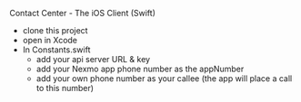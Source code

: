 Contact Center - The iOS Client (Swift)

* clone this project
* open in Xcode
* In Constants.swift
  * add your api server URL & key
  * add your Nexmo app phone number as the appNumber
  * add your own phone number as your callee (the app will place a call to this number)
  
